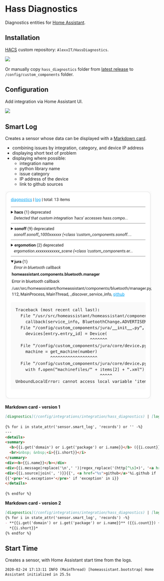 # Hass Diagnostics

Diagnostics entities for [Home Assistant](https://www.home-assistant.io/).

## Installation

[HACS](https://hacs.xyz/) custom repository: `AlexxIT/HassDiagnostics`.

[![](https://my.home-assistant.io/badges/hacs_repository.svg)](https://my.home-assistant.io/redirect/hacs_repository/?owner=AlexxIT&repository=HassDiagnostics&category=Integration)

Or manually copy `hass_diagnostics` folder from [latest release](https://github.com/AlexxIT/HassDiagnostics/releases/latest) to `/config/custom_components` folder.

## Configuration

Add integration via Home Assistant UI.

[![](https://my.home-assistant.io/badges/config_flow_start.svg)](https://my.home-assistant.io/redirect/config_flow_start/?domain=hass_diagnostics)

## Smart Log

Creates a sensor whose data can be displayed with a [Markdown card](https://www.home-assistant.io/dashboards/markdown/).

- combining issues by integration, category, and device IP address
- displaying short text of problem
- displaying where possible:
  - integration name
  - python library name
  - issue category
  - IP address of the device
  - link to github sources

<img src="https://raw.githubusercontent.com/AlexxIT/HassDiagnostics/101177ca7e4fcdc56242ab772e4a88224c9e162d/smart_log.png" width="480">

**Markdown card - version 1**

```markdown
[diagnostics](/config/integrations/integration/hass_diagnostics) | [log](/config/logs) | total: {{ states('sensor.smart_log') }} items

{% for i in state_attr('sensor.smart_log', 'records') or '' -%}
---
<details>
<summary>
  <b>{{i.get('domain') or i.get('package') or i.name}}</b> ({{i.count}}) {{i.get('category','')}} {{i.get('host','')}}
  <br>&nbsp; &nbsp;<i>{{i.short}}</i>
</summary>
<div><b>{{i.name}}</b></div>
<div>{{i.message|replace('\n',' ')|regex_replace('(http[^\s]+)', '<a href="\\1">\\1</a>')}}</div>
<div>{{i.source|join(', ')}}{{', <a href="%s">github</a>'%i.github if 'github' in i}}</div>
{{'<pre>'+i.exception+'</pre>' if 'exception' in i}}
</details>

{% endfor %}
```

**Markdown card - version 2**

```markdown
[diagnostics](/config/integrations/integration/hass_diagnostics) | [log](/config/logs) | total: {{ states('sensor.smart_log') }} items
{% for i in state_attr('sensor.smart_log', 'records') -%}
- **{{i.get('domain') or i.get('package') or i.name}}** ({{i.count}}) {{i.get('category','')}} {{i.get('host','')}}
  *{{i.short}}*
{% endfor %}
```

## Start Time

Creates a sensor, with Home Assistant start time from the logs.

```
2020-02-24 17:13:11 INFO (MainThread) [homeassistant.bootstrap] Home Assistant initialized in 25.5s
```

